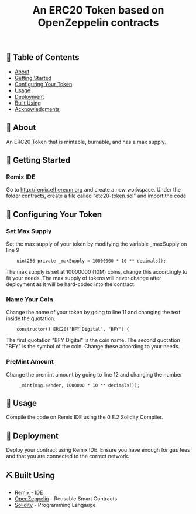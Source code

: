 
<h1 align="center">An ERC20 Token based on OpenZeppelin contracts</h1>
<br />

## 📝 Table of Contents

- [About](#about)
- [Getting Started](#getting_started)
- [Configuring Your Token](#configuring)
- [Usage](#usage)
- [Deployment](#deployment)
- [Built Using](#built_using)
- [Acknowledgments](#acknowledgement)

## 🧐 About <a name = "about"></a>

An ERC20 Token that is mintable, burnable, and has a max supply.

## 🏁 Getting Started <a name = "getting_started"></a>

### Remix IDE
Go to http://remix.ethereum.org and create a new workspace.
Under the folder contracts, create a file called "etc20-token.sol" and import the code 

## 🔧 Configuring Your Token <a name = "configuring"></a>

### Set Max Supply

Set the max supply of your token by modifying the variable _maxSupply on line 9
```
    uint256 private _maxSupply = 10000000 * 10 ** decimals();
```
The max supply is set at 10000000 (10M) coins, change this accordingly to fit your needs. The max supply of tokens will never change after deployment as it will be hard-coded into the contract.

### Name Your Coin

Change the name of your token by going to line 11 and changing the text inside the quotation.

```
    constructor() ERC20("BFY Digital", "BFY") {
```
The first quotation "BFY Digital" is the coin name. The second quotation "BFY" is the symbol of the coin. Change these according to your needs.

### PreMint Amount

Change the premint amount by going to line 12 and changing the number
```
     _mint(msg.sender, 1000000 * 10 ** decimals());
```

## 🎈 Usage <a name="usage"></a>

Compile the code on Remix IDE using the 0.8.2 Solidity Compiler.

## 🚀 Deployment <a name = "deployment"></a>

Deploy your contract using Remix IDE. Ensure you have enough for gas fees and that you are connected to the correct network.

## ⛏️ Built Using <a name = "built_using"></a>

- [Remix](https://remix.ethereum.org) - IDE
- [OpenZeppelin](https://openzeppelin.com/) - Reusable Smart Contracts
- [Solidity](https://soliditylang.org/) - Programming Langauge
